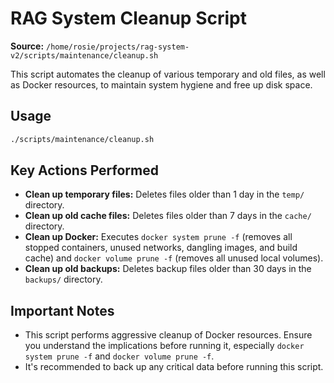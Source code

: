 # RAG System Cleanup Script

**Source:** `/home/rosie/projects/rag-system-v2/scripts/maintenance/cleanup.sh`

This script automates the cleanup of various temporary and old files, as well as Docker resources, to maintain system hygiene and free up disk space.

## Usage

```bash
./scripts/maintenance/cleanup.sh
```

## Key Actions Performed

- **Clean up temporary files:** Deletes files older than 1 day in the `temp/` directory.
- **Clean up old cache files:** Deletes files older than 7 days in the `cache/` directory.
- **Clean up Docker:** Executes `docker system prune -f` (removes all stopped containers, unused networks, dangling images, and build cache) and `docker volume prune -f` (removes all unused local volumes).
- **Clean up old backups:** Deletes backup files older than 30 days in the `backups/` directory.

## Important Notes

- This script performs aggressive cleanup of Docker resources. Ensure you understand the implications before running it, especially `docker system prune -f` and `docker volume prune -f`.
- It's recommended to back up any critical data before running this script.
